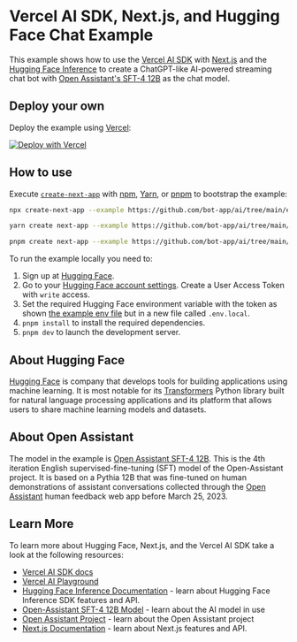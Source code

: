 # Vercel AI SDK, Next.js, and Hugging Face Chat Example

This example shows how to use the [Vercel AI SDK](https://sdk.vercel.ai/docs) with [Next.js](https://nextjs.org/) and the [Hugging Face Inference](https://huggingface.co) to create a ChatGPT-like AI-powered streaming chat bot with [Open Assistant's SFT-4 12B](https://huggingface.co/OpenAssistant/oasst-sft-4-pythia-12b-epoch-3.5) as the chat model.

## Deploy your own

Deploy the example using [Vercel](https://vercel.com?utm_source=github&utm_medium=readme&utm_campaign=ai-sdk-example):

[![Deploy with Vercel](https://vercel.com/button)](https://vercel.com/new/clone?repository-url=https%3A%2F%2Fgithub.com%2Fbot-app%2Fai%2Ftree%2Fmain%2Fexamples%2Fnext-huggingface&env=HUGGINGFACE_API_KEY&envDescription=Hugging%20Face%20User%20Access%20Token&envLink=https%3A%2F%2Fhuggingface.co%2Fsettings%2Ftokens&project-name=next-huggingface&repository-name=ai-next-huggingface)

## How to use

Execute [`create-next-app`](https://github.com/vercel/next.js/tree/canary/packages/create-next-app) with [npm](https://docs.npmjs.com/cli/init), [Yarn](https://yarnpkg.com/lang/en/docs/cli/create/), or [pnpm](https://pnpm.io) to bootstrap the example:

```bash
npx create-next-app --example https://github.com/bot-app/ai/tree/main/examples/next-huggingface next-huggingface-app
```

```bash
yarn create next-app --example https://github.com/bot-app/ai/tree/main/examples/next-huggingface next-huggingface-app
```

```bash
pnpm create next-app --example https://github.com/bot-app/ai/tree/main/examples/next-huggingface next-huggingface-app
```

To run the example locally you need to:

1. Sign up at [Hugging Face](https://huggingface.co/join).
2. Go to your [Hugging Face account settings](https://huggingface.co/settings/tokens). Create a User Access Token with `write` access.
3. Set the required Hugging Face environment variable with the token as shown [the example env file](./.env.local.example) but in a new file called `.env.local`.
4. `pnpm install` to install the required dependencies.
5. `pnpm dev` to launch the development server.

## About Hugging Face

[Hugging Face](https://huggingface.co) is company that develops tools for building applications using machine learning. It is most notable for its [Transformers](https://huggingface.co/docs/transformers/index) Python library built for natural language processing applications and its platform that allows users to share machine learning models and datasets.

## About Open Assistant

The model in the example is [Open Assistant SFT-4 12B](https://huggingface.co/OpenAssistant/oasst-sft-4-pythia-12b-epoch-3.5). This is the 4th iteration English supervised-fine-tuning (SFT) model of the Open-Assistant project. It is based on a Pythia 12B that was fine-tuned on human demonstrations of assistant conversations collected through the [Open Assistant](https://open-assistant.io/) human feedback web app before March 25, 2023.

## Learn More

To learn more about Hugging Face, Next.js, and the Vercel AI SDK take a look at the following resources:

- [Vercel AI SDK docs](https://sdk.vercel.ai/docs)
- [Vercel AI Playground](https://play.vercel.ai)
- [Hugging Face Inference Documentation](https://huggingface.co/docs/huggingface.js/inference/README) - learn about Hugging Face Inference SDK features and API.
- [Open-Assistant SFT-4 12B Model](https://huggingface.co/OpenAssistant/oasst-sft-4-pythia-12b-epoch-3.5) - learn about the AI model in use
- [Open Assistant Project](https://open-assistant.io/) - learn about the Open Assistant project
- [Next.js Documentation](https://nextjs.org/docs) - learn about Next.js features and API.
